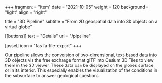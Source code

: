 +++
fragment = "item"
date = "2021-10-05"
weight = 120
background = "light"
align = "right"

title = "3D Pipeline"
subtitle = "From 2D geospatial data into 3D objects on a virtual globe"

[[buttons]]
text = "Details"
url = "/pipeline"

[asset]
    icon = "fas fa-file-export"
+++

Our pipeline allows the conversion of two-dimensional, text-based data into 3D objects via the free exchange format glTF into Cesium 3D Tiles to view them in the 3D viewer. These data can be displayed on the globes surface or in its interior. This especially enables the visualization of the conditions in the subsurface to answer geological questions.

